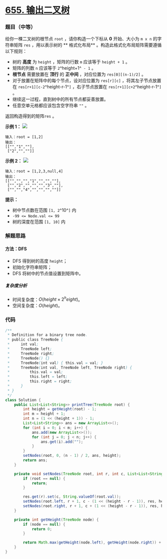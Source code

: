 # [655. 输出二叉树](https://leetcode.cn/problems/print-binary-tree/)

### 题目（中等）

给你一棵二叉树的根节点 `root` ，请你构造一个下标从 **0** 开始、大小为 `m x n` 的字符串矩阵 `res` ，用以表示树的 **
格式化布局** 。构造此格式化布局矩阵需要遵循以下规则：

* 树的 **高度** 为 `height` ，矩阵的行数 `m` 应该等于 `height + 1` 。
* 矩阵的列数 `n` 应该等于 `2`^height+1^` - 1` 。
* **根节点** 需要放置在 **顶行** 的 **正中间** ，对应位置为 `res[0][(n-1)/2]` 。
* 对于放置在矩阵中的每个节点，设对应位置为 `res[r][c]` ，将其左子节点放置在 `res[r+1][c-2`^height-r-1^`]`
  ，右子节点放置在 `res[r+1][c+2`^height-r-1^`]` 。
* 继续这一过程，直到树中的所有节点都妥善放置。
* 任意空单元格都应该包含空字符串 `""` 。

返回构造得到的矩阵`res` 。

**示例 1：**
![](https://assets.leetcode.com/uploads/2021/05/03/print1-tree.jpg)

```
输入：root = [1,2]
输出：
[["","1",""],
 ["2","",""]]
```

**示例 2：**
![](https://assets.leetcode.com/uploads/2021/05/03/print2-tree.jpg)

```
输入：root = [1,2,3,null,4]
输出：
[["","","","1","","",""],
 ["","2","","","","3",""],
 ["","","4","","","",""]]
```

**提示：**

* 树中节点数在范围 `[1, 2`^10^`]` 内
* `-99 <= Node.val <= 99`
* 树的深度在范围 `[1, 10]` 内

### 解题思路

#### 方法：DFS

- DFS 得到树的高度 `height`；
- 初始化字符串矩阵；
- DFS 将树中的节点值设置到矩阵中。

##### 复杂度分析

- 时间复杂度：$O(height \times 2^height)$。
- 空间复杂度：$O(height)$。

### 代码

```java
/**
 * Definition for a binary tree node.
 * public class TreeNode {
 *     int val;
 *     TreeNode left;
 *     TreeNode right;
 *     TreeNode() {}
 *     TreeNode(int val) { this.val = val; }
 *     TreeNode(int val, TreeNode left, TreeNode right) {
 *         this.val = val;
 *         this.left = left;
 *         this.right = right;
 *     }
 * }
 */
class Solution {
    public List<List<String>> printTree(TreeNode root) {
        int height = getHeight(root) - 1;
        int m = height + 1;
        int n = (1 << (height + 1)) - 1;
        List<List<String>> ans = new ArrayList<>();
        for (int i = 0; i < m; i++) {
            ans.add(new ArrayList<>());
            for (int j = 0; j < n; j++) {
                ans.get(i).add("");
            }
        }
        setNodes(root, 0, (n - 1) / 2, ans, height);
        return ans;
    }

    private void setNodes(TreeNode root, int r, int c, List<List<String>> res, int height) {
        if (root == null) {
            return;
        }

        res.get(r).set(c, String.valueOf(root.val));
        setNodes(root.left, r + 1, c - (1 << (height - r - 1)), res, height);
        setNodes(root.right, r + 1, c + (1 << (height - r - 1)), res, height);
    }

    private int getHeight(TreeNode node) {
        if (node == null) {
            return 0;
        }

        return Math.max(getHeight(node.left), getHeight(node.right)) + 1;
    }
}
```
